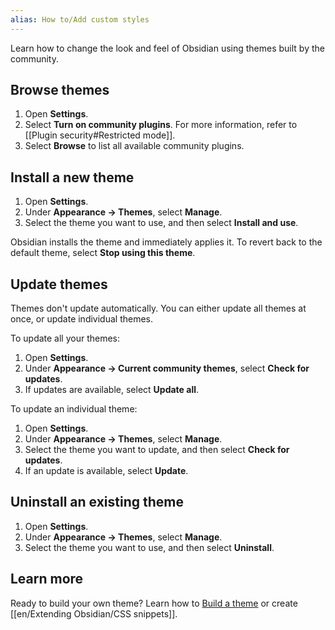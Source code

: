```yaml
---
alias: How to/Add custom styles
---
```


Learn how to change the look and feel of Obsidian using themes built by the community.

## Browse themes

1. Open **Settings**.
2. Select **Turn on community plugins**. For more information, refer to [[Plugin security#Restricted mode]].
3. Select **Browse** to list all available community plugins.

## Install a new theme

1. Open **Settings**.
2. Under **Appearance → Themes**, select **Manage**.
3. Select the theme you want to use, and then select **Install and use**.

Obsidian installs the theme and immediately applies it. To revert back to the default theme, select **Stop using this theme**.

## Update themes

Themes don't update automatically. You can either update all themes at once, or update individual themes.

To update all your themes:

1. Open **Settings**.
2. Under **Appearance → Current community themes**, select **Check for updates**.
3. If updates are available, select **Update all**.

To update an individual theme:

1. Open **Settings**.
2. Under **Appearance → Themes**, select **Manage**.
3. Select the theme you want to update, and then select **Check for updates**.
4. If an update is available, select **Update**.

## Uninstall an existing theme

1. Open **Settings**.
2. Under **Appearance → Themes**, select **Manage**.
3. Select the theme you want to use, and then select **Uninstall**.

## Learn more

Ready to build your own theme? Learn how to [Build a theme](https://docs.obsidian.md/Themes/App+themes/Build+a+theme) or create [[en/Extending Obsidian/CSS snippets]].
